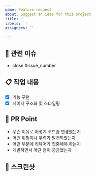 ```yaml
---
name: Feature request
about: Suggest an idea for this project
title: ''
labels: ''
assignees: ''

---
```


## 🚩 관련 이슈
- close #issue_number

## 📋 작업 내용
- [x] 기능 구현
- [x] 페이지 구조화 및 스타일링

## 📌 PR Point
- 무슨 이유로 어떻게 코드를 변경했는지
- 어떤 위험이나 우려가 발견되었는지
- 어떤 부분에 리뷰어가 집중해야 하는지
- 개발하면서 어떤 점이 궁금했는지

## 📸 스크린샷
